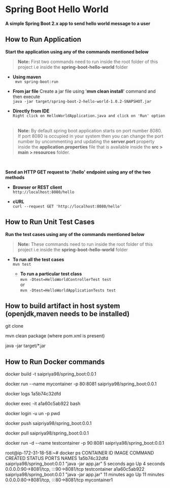 # Spring Boot Hello World

**A simple Spring Boot 2.x app to send hello world message to a user**

## How to Run Application

**Start the application using any of the commands mentioned below**

> **Note:** First two commands need to run inside the root folder of this project i.e inside the **spring-boot-hello-world** folder


- **Using maven** <br/>``` mvn spring-boot:run```


- **From jar file**
  Create a jar file using '**mvn clean install**' command and then execute
  <br/>```java -jar target/spring-boot-2-hello-world-1.0.2-SNAPSHOT.jar```


- **Directly from IDE**
  <br/>```Right click on HelloWorldApplication.java and click on 'Run' option```
  <br/><br/>

> **Note:** By default spring boot application starts on port number 8080. If port 8080 is occupied in your system then you can change the port number by uncommenting and updating the **server.port** property inside the **application.properties** file that is available inside the **src > main > resources** folder.

<br/>

**Send an HTTP GET request to '/hello' endpoint using any of the two methods**

- **Browser or REST client**
  <br/>```http://localhost:8080/hello```


- **cURL**
  <br/>```curl --request GET 'http://localhost:8080/hello'```


## How to Run Unit Test Cases

**Run the test cases using any of the commands mentioned below**

> **Note:** These commands need to run inside the root folder of this project i.e inside the **spring-boot-hello-world** folder

- **To run all the test cases**
  <br/>```mvn test```

  - **To run a particular test class**
  <br/>```mvn -Dtest=HelloWorldControllerTest test```
  <br/>or
  <br/>```mvn -Dtest=HelloWorldApplicationTests test```

## How to build artifact in host system (openjdk,maven needs to be installed)

git clone

mvn clean package (where pom.xml is present)

java -jar target/*.jar

## How to Run Docker commands

docker build -t saipriya98/spring_boot:0.0.1

docker run --name mycontainer -p 80:8081 saipriya98/spring_boot:0.0.1

docker logs 1a5b74c32dfd

docker exec -it a1a60c5ab922 bash

docker login -u un -p pwd

docker push saipriya98/spring_boot:0.0.1

docker pull saipriya98/spring_boot:0.0.1

docker run -d --name testcontainer -p 90:8081 saipriya98/spring_boot:0.0.1

root@ip-172-31-18-58:~# docker ps
CONTAINER ID   IMAGE                          COMMAND               CREATED          STATUS          PORTS                                   NAMES
1a5b74c32dfd   saipriya98/spring_boot:0.0.1   "java -jar app.jar"   5 seconds ago    Up 4 seconds    0.0.0.0:90->8081/tcp, :::90->8081/tcp   testcontainer
a1a60c5ab922   saipriya98/spring_boot:0.0.1   "java -jar app.jar"   11 minutes ago   Up 11 minutes   0.0.0.0:80->8081/tcp, :::80->8081/tcp   mycontainer1



